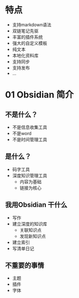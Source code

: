 # 特点 
- 支持markdown语法
- 双链笔记先驱
- 丰富的插件系统
- 强大的自定义模板
- 纯文本
- 本地化资料库
- 支持同步
- 支持发布
- ...

# 01 Obsidian 简介
## 不是什么？
- 不是信息收集工具
- 不是word
- 不是时间管理工具

## 是什么？
- 码字工具
- 深度知识管理工具
    - 内容为基础
    - 链接为核心

## 我用Obsidian 干什么
- 写作
- 建立深度的知识库
	- 关联知识点
	- 发现新知识点
- 建立索引
- 写清单日记

## 不重要的事情
- 主题
- 插件
- 字体
